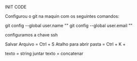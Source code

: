 INIT CODE

Configurou o git na maquin com os seguintes comandos:

git config --global user.name "<nome>"
git config --global user.email "<email>"

configuramos a chave ssh

Salvar Arquivo = Ctrl + S
Atalho para abrir pasta = Ctrl + K +


texto = string
juntar texto = concatenar